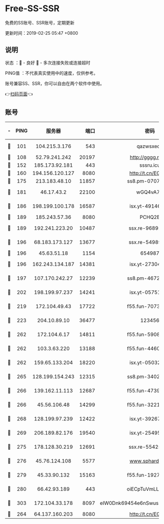 # Free-SS-SSR

免费的SS账号、SSR账号，定期更新

更新时间：2019-02-25 05:47 +0800

## 说明

状态     ：🙂 - 良好 🙁 - 多次连接失败或连接超时

PING值   ：不代表真实使用中的速度，仅供参考。

账号兼容SS、SSR，你可以自由在两个软件中使用。

👉[扫码页面](https://liesauer.github.io/free-ss-ssr.github.io/)👈

## 账号

|-|PING|服务器|端口|密码|加密方式|区域|
|:----:|:----:|:-----:|-----:|:----:|:----:|:----:|
|🙂|101|104.215.3.176|543|qazwsxedc|aes-256-gcm|JP|
|🙂|108|52.79.241.242|20197|http://gggg.rocks|chacha20|KR|
|🙂|152|185.173.92.181|443|sssru.icu|rc4-md5|RU|
|🙂|160|194.156.120.127|8080|http://t.cn/EGJIyrl|rc4-md5|RU|
|🙂|175|213.183.48.10|11857|ss8.pm-07077864|rc4-md5|RU|
|🙂|181|46.17.43.2|22100|wGQ4vA7D|aes-256-gcm|RU|
|🙂|186|198.199.100.178|16587|isx.yt-49146501|aes-256-cfb|US|
|🙂|189|185.243.57.36|8080|PCHQ2E|rc4-md5|US|
|🙂|189|192.241.223.20|10487|ssx.re-96891906|aes-256-cfb|US|
|🙂|196|68.183.173.127|13677|ssx.re-54989679|aes-256-cfb|US|
|🙂|196|45.63.51.18|1154|654987|chacha20|US|
|🙂|196|162.243.134.187|14381|isx.yt-27304607|aes-256-cfb|US|
|🙂|197|107.170.242.27|12239|ss8.pm-46728067|aes-256-cfb|US|
|🙂|202|198.199.97.237|14241|isx.yt-05751748|aes-256-cfb|US|
|🙂|219|172.104.49.43|17722|f55.fun-70732779|aes-256-cfb|SG|
|🙂|223|204.10.89.10|36477|123456|aes-256-cfb|US|
|🙂|262|172.104.6.17|14811|f55.fun-59087446|aes-256-cfb|US|
|🙂|262|103.3.63.220|13188|f55.fun-44609917|aes-256-cfb|SG|
|🙂|262|159.65.133.204|18220|isx.yt-05032112|aes-256-cfb|SG|
|🙂|265|128.199.154.243|12315|ss8.pm-34025795|aes-256-cfb|SG|
|🙂|266|139.162.11.113|12687|f55.fun-47392375|aes-256-cfb|SG|
|🙂|266|45.56.106.48|14299|f55.fun-32217905|aes-256-cfb|US|
|🙂|268|128.199.97.239|12422|isx.yt-39267697|aes-256-cfb|SG|
|🙂|269|206.189.82.176|19540|isx.yt-25495933|aes-256-cfb|SG|
|🙂|275|178.128.30.219|12691|ssx.re-55425348|aes-256-cfb|SG|
|🙂|276|45.76.124.108|5577|www.sphard.com|aes-256-cfb|AU|
|🙂|279|45.33.90.132|15163|f55.fun-19270599|aes-256-cfb|US|
|🙂|280|66.42.93.189|443|oiECpTuVmLLxk4Ts|aes-256-cfb|US|
|🙂|303|172.104.33.178|8097|eIW0Dnk69454e6nSwuspv9DmS201tQ0D|aes-256-cfb|SG|
|🙂|264|64.137.160.203|8080|http://t.cn/EGJIyrl|rc4-md5|CA|
